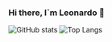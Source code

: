 ### Hi there, I`m Leonardo 👋

![GitHub stats](https://github-readme-stats.vercel.app/api?username=ezzema1n&count_private=true&show_icons=true&theme=solarized-dark)
![Top Langs](https://github-readme-stats.vercel.app/api/top-langs/?username=ezzema1n&layout=compact&theme=solarized-dark&count_private=true)

